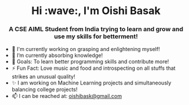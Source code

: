 <h1 align="center">Hi :wave:, I'm Oishi Basak</h1>
<h3 align="center">A CSE AIML Student from India trying to learn and grow and use my skills for betterment!</h3>


* :telescope: I'm currently working on grasping and enlightening myself!
* :seedling: I’m currently absorbing knowledge!
*  💞️ Goals: To learn better programming skills and contribute more!
* :zap: Fun Fact: Love music and food and introspecting on all stuffs that strikes an unusual quality!
* ✨ I am working on Machine Learning projects and simultaneously balancing college projects!
* 📫 I can be reached at: oishibask@gmail.com
